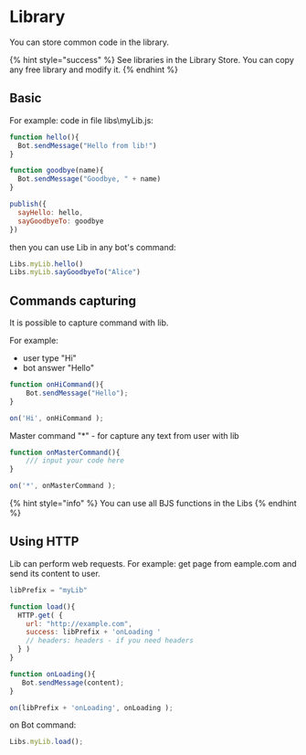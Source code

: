# Library

You can store common code in the library.

{% hint style="success" %}
See libraries in the Library Store. You can copy any free library and modify it.
{% endhint %}

## Basic

For example: code in file libs\myLib.js:

```javascript
function hello(){
  Bot.sendMessage("Hello from lib!")
}

function goodbye(name){
  Bot.sendMessage("Goodbye, " + name)
}

publish({
  sayHello: hello,
  sayGoodbyeTo: goodbye     
})
```

then you can use Lib in any bot's command:

```javascript
Libs.myLib.hello()
Libs.myLib.sayGoodbyeTo("Alice") 
```

## Commands capturing

It is possible to capture command with lib.

For example:

* user type "Hi"
* bot answer "Hello" 

```javascript
function onHiCommand(){
    Bot.sendMessage("Hello");
}

on('Hi', onHiCommand );
```

Master command "\*" - for capture any text from user with lib

```javascript
function onMasterCommand(){
    /// input your code here
}

on('*', onMasterCommand );
```

{% hint style="info" %}
You can use all BJS functions in the Libs 
{% endhint %}

## Using HTTP

Lib can perform web requests. For example: get page from eample.com and send its content to user.

```javascript
libPrefix = "myLib"

function load(){
  HTTP.get( {
    url: "http://example.com",
    success: libPrefix + 'onLoading '
    // headers: headers - if you need headers
  } )
}

function onLoading(){
   Bot.sendMessage(content);
}

on(libPrefix + 'onLoading', onLoading );
```

on Bot command:

```javascript
Libs.myLib.load();
```



